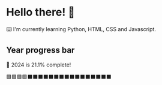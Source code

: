 # Hello there! 👋

⌨️ I'm currently learning Python, HTML, CSS and Javascript.

## Year progress bar

📅 2024 is 21.1% complete!

🟩🟩🟩🟩⬛⬛⬛⬛⬛⬛⬛⬛⬛⬛⬛⬛⬛⬛⬛⬛